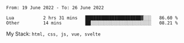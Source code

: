 <!--START_SECTION:waka-->

```text
From: 19 June 2022 - To: 26 June 2022

Lua           2 hrs 31 mins   █████████████████████▓░░░   86.60 %
Other         14 mins         ██░░░░░░░░░░░░░░░░░░░░░░░   08.21 %
```

<!--END_SECTION:waka-->
My Stack: `html, css, js, vue, svelte`
